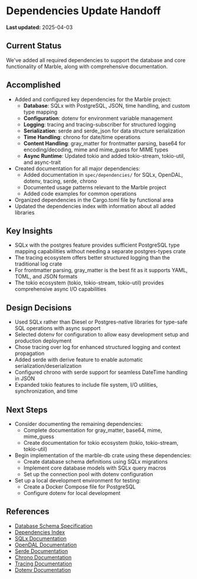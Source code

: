 # Dependencies Update Handoff

**Last updated:** 2025-04-03

## Current Status
We've added all required dependencies to support the database and core functionality of Marble, along with comprehensive documentation.

## Accomplished
- Added and configured key dependencies for the Marble project:
  * **Database**: SQLx with PostgreSQL, JSON, time handling, and custom type mapping
  * **Configuration**: dotenv for environment variable management
  * **Logging**: tracing and tracing-subscriber for structured logging
  * **Serialization**: serde and serde_json for data structure serialization
  * **Time Handling**: chrono for date/time operations
  * **Content Handling**: gray_matter for frontmatter parsing, base64 for encoding/decoding, mime and mime_guess for MIME types
  * **Async Runtime**: Updated tokio and added tokio-stream, tokio-util, and async-trait
- Created documentation for all major dependencies:
  * Added documentation in `spec/dependencies/` for SQLx, OpenDAL, dotenv, tracing, serde, chrono
  * Documented usage patterns relevant to the Marble project
  * Added code examples for common operations
- Organized dependencies in the Cargo.toml file by functional area
- Updated the dependencies index with information about all added libraries

## Key Insights
- SQLx with the postgres feature provides sufficient PostgreSQL type mapping capabilities without needing a separate postgres-types crate
- The tracing ecosystem offers better structured logging than the traditional log crate
- For frontmatter parsing, gray_matter is the best fit as it supports YAML, TOML, and JSON formats
- The tokio ecosystem (tokio, tokio-stream, tokio-util) provides comprehensive async I/O capabilities

## Design Decisions
- Used SQLx rather than Diesel or Postgres-native libraries for type-safe SQL operations with async support
- Selected dotenv for configuration to allow easy development setup and production deployment
- Chose tracing over log for enhanced structured logging and context propagation
- Added serde with derive feature to enable automatic serialization/deserialization
- Configured chrono with serde support for seamless DateTime handling in JSON
- Expanded tokio features to include file system, I/O utilities, synchronization, and time

## Next Steps
- Consider documenting the remaining dependencies:
  * Complete documentation for gray_matter, base64, mime, mime_guess
  * Create documentation for tokio ecosystem (tokio, tokio-stream, tokio-util)
- Begin implementation of the marble-db crate using these dependencies:
  * Create database schema definitions using SQLx migrations
  * Implement core database models with SQLx query macros
  * Set up the connection pool with dotenv configuration
- Set up a local development environment for testing:
  * Create a Docker Compose file for PostgreSQL
  * Configure dotenv for local development

## References
- [Database Schema Specification](../domain/database_schema.md)
- [Dependencies Index](../dependencies/index.md)
- [SQLx Documentation](../dependencies/sqlx.md)
- [OpenDAL Documentation](../dependencies/opendal.md)
- [Serde Documentation](../dependencies/serde.md)
- [Chrono Documentation](../dependencies/chrono.md)
- [Tracing Documentation](../dependencies/tracing.md)
- [Dotenv Documentation](../dependencies/dotenv.md)
